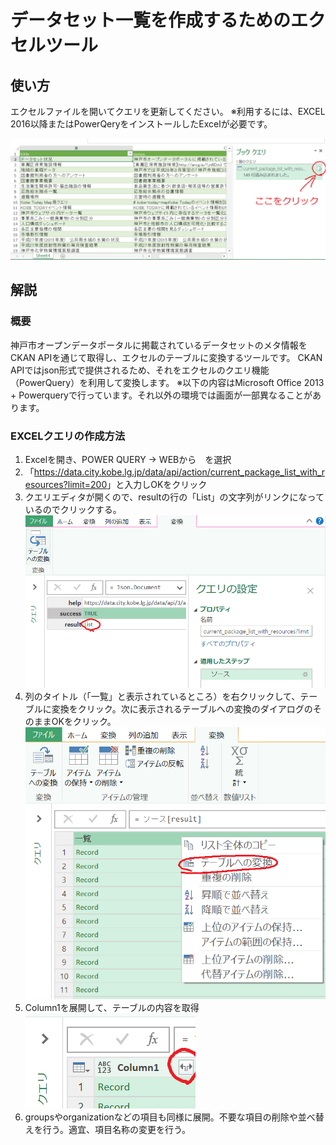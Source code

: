 # データセット一覧を作成するためのエクセルツール
## 使い方
エクセルファイルを開いてクエリを更新してください。
※利用するには、EXCEL 2016以降またはPowerQeryをインストールしたExcelが必要です。

![説明1](https://raw.githubusercontent.com/City-of-Kobe/opendata_dashboard/master/dataset_list/img/datasetlist_inst1.png)


## 解説
### 概要
神戸市オープンデータポータルに掲載されているデータセットのメタ情報をCKAN APIを通じて取得し、エクセルのテーブルに変換するツールです。
CKAN APIではjson形式で提供されるため、それをエクセルのクエリ機能（PowerQuery）を利用して変換します。
※以下の内容はMicrosoft Office 2013 + Powerqueryで行っています。それ以外の環境では画面が一部異なることがあります。

### EXCELクエリの作成方法
1. Excelを開き、POWER QUERY -> WEBから　を選択
1. 「<https://data.city.kobe.lg.jp/data/api/action/current_package_list_with_resources?limit=200>」と入力しOKをクリック
1. クエリエディタが開くので、resultの行の「List」の文字列がリンクになっているのでクリックする。
![説明2](https://raw.githubusercontent.com/City-of-Kobe/opendata_dashboard/master/dataset_list/img/datasetlist_inst2.png)
1. 列のタイトル（「一覧」と表示されているところ）を右クリックして、テーブルに変換をクリック。次に表示されるテーブルへの変換のダイアログのそのままOKをクリック。
![説明3](https://raw.githubusercontent.com/City-of-Kobe/opendata_dashboard/master/dataset_list/img/datasetlist_inst3.png)
1. Column1を展開して、テーブルの内容を取得
![説明4](https://raw.githubusercontent.com/City-of-Kobe/opendata_dashboard/master/dataset_list/img/datasetlist_inst4.png)
1. groupsやorganizationなどの項目も同様に展開。不要な項目の削除や並べ替えを行う。適宜、項目名称の変更を行う。
